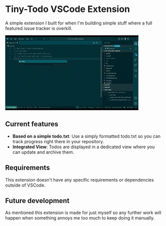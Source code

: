 # Tiny-Todo VSCode Extension

A simple extension I built for when I'm building simple stuff where a full featured issue tracker is overkill.

![TinyTodo in Action!0](./simple-demo.gif)

## Current features

- **Based on a simple todo.txt**: Use a simply formatted todo.txt so you can track progress right there in your repository.
- **Integrated View**: Todos are displayed in a dedicated view where you can update and archive them.

## Requirements

This extension doesn't have any specific requirements or dependencies outside of VSCode.

## Future development

As mentioned this extension is made for just myself so any further work will happen when something annoys me too much to keep doing it manually.
